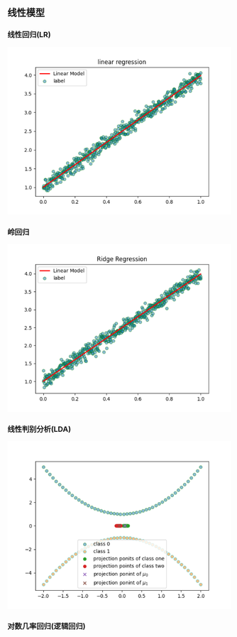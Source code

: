 
## 线性模型

### 线性回归(LR)
![image](../figure/linear_model/lin_reg.png)

### 岭回归
![image](../figure/linear_model/Ri_reg.png)

### 线性判别分析(LDA)
![image](../figure/linear_model/LDA.png)

### 对数几率回归(逻辑回归)

